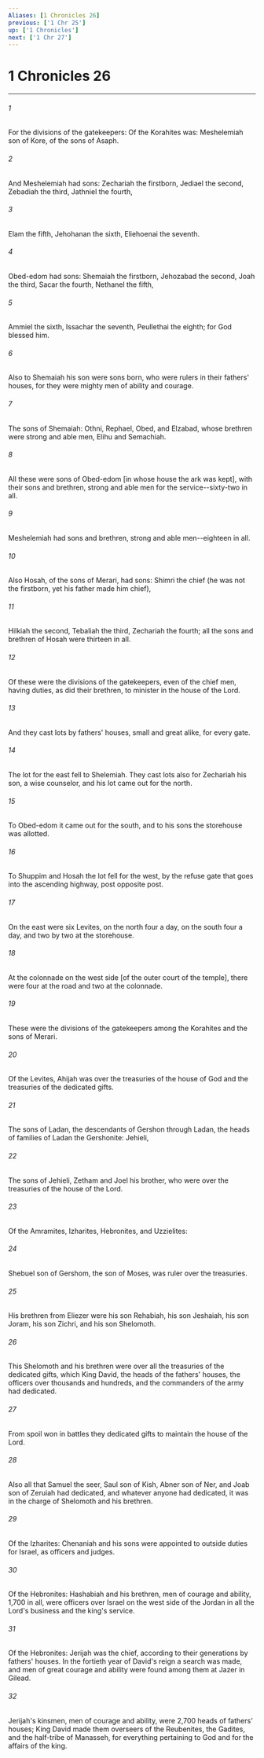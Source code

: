 ```yaml
---
Aliases: [1 Chronicles 26]
previous: ['1 Chr 25']
up: ['1 Chronicles']
next: ['1 Chr 27']
---
```

# 1 Chronicles 26

***


###### 1 


For the divisions of the gatekeepers: Of the Korahites was: Meshelemiah son of Kore, of the sons of Asaph. 


###### 2 


And Meshelemiah had sons: Zechariah the firstborn, Jediael the second, Zebadiah the third, Jathniel the fourth, 


###### 3 


Elam the fifth, Jehohanan the sixth, Eliehoenai the seventh. 


###### 4 


Obed-edom had sons: Shemaiah the firstborn, Jehozabad the second, Joah the third, Sacar the fourth, Nethanel the fifth, 


###### 5 


Ammiel the sixth, Issachar the seventh, Peullethai the eighth; for God blessed him. 


###### 6 


Also to Shemaiah his son were sons born, who were rulers in their fathers' houses, for they were mighty men of ability and courage. 


###### 7 


The sons of Shemaiah: Othni, Rephael, Obed, and Elzabad, whose brethren were strong and able men, Elihu and Semachiah. 


###### 8 


All these were sons of Obed-edom [in whose house the ark was kept], with their sons and brethren, strong and able men for the service--sixty-two in all. 


###### 9 


Meshelemiah had sons and brethren, strong and able men--eighteen in all. 


###### 10 


Also Hosah, of the sons of Merari, had sons: Shimri the chief (he was not the firstborn, yet his father made him chief), 


###### 11 


Hilkiah the second, Tebaliah the third, Zechariah the fourth; all the sons and brethren of Hosah were thirteen in all. 


###### 12 


Of these were the divisions of the gatekeepers, even of the chief men, having duties, as did their brethren, to minister in the house of the Lord. 


###### 13 


And they cast lots by fathers' houses, small and great alike, for every gate. 


###### 14 


The lot for the east fell to Shelemiah. They cast lots also for Zechariah his son, a wise counselor, and his lot came out for the north. 


###### 15 


To Obed-edom it came out for the south, and to his sons the storehouse was allotted. 


###### 16 


To Shuppim and Hosah the lot fell for the west, by the refuse gate that goes into the ascending highway, post opposite post. 


###### 17 


On the east were six Levites, on the north four a day, on the south four a day, and two by two at the storehouse. 


###### 18 


At the colonnade on the west side [of the outer court of the temple], there were four at the road and two at the colonnade. 


###### 19 


These were the divisions of the gatekeepers among the Korahites and the sons of Merari. 


###### 20 


Of the Levites, Ahijah was over the treasuries of the house of God and the treasuries of the dedicated gifts. 


###### 21 


The sons of Ladan, the descendants of Gershon through Ladan, the heads of families of Ladan the Gershonite: Jehieli, 


###### 22 


The sons of Jehieli, Zetham and Joel his brother, who were over the treasuries of the house of the Lord. 


###### 23 


Of the Amramites, Izharites, Hebronites, and Uzzielites: 


###### 24 


Shebuel son of Gershom, the son of Moses, was ruler over the treasuries. 


###### 25 


His brethren from Eliezer were his son Rehabiah, his son Jeshaiah, his son Joram, his son Zichri, and his son Shelomoth. 


###### 26 


This Shelomoth and his brethren were over all the treasuries of the dedicated gifts, which King David, the heads of the fathers' houses, the officers over thousands and hundreds, and the commanders of the army had dedicated. 


###### 27 


From spoil won in battles they dedicated gifts to maintain the house of the Lord. 


###### 28 


Also all that Samuel the seer, Saul son of Kish, Abner son of Ner, and Joab son of Zeruiah had dedicated, and whatever anyone had dedicated, it was in the charge of Shelomoth and his brethren. 


###### 29 


Of the Izharites: Chenaniah and his sons were appointed to outside duties for Israel, as officers and judges. 


###### 30 


Of the Hebronites: Hashabiah and his brethren, men of courage and ability, 1,700 in all, were officers over Israel on the west side of the Jordan in all the Lord's business and the king's service. 


###### 31 


Of the Hebronites: Jerijah was the chief, according to their generations by fathers' houses. In the fortieth year of David's reign a search was made, and men of great courage and ability were found among them at Jazer in Gilead. 


###### 32 


Jerijah's kinsmen, men of courage and ability, were 2,700 heads of fathers' houses; King David made them overseers of the Reubenites, the Gadites, and the half-tribe of Manasseh, for everything pertaining to God and for the affairs of the king.

